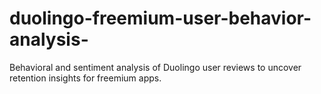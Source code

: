 # duolingo-freemium-user-behavior-analysis-
Behavioral and sentiment analysis of Duolingo user reviews to uncover retention insights for freemium apps.
